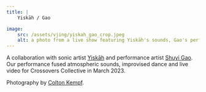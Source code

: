 ```yaml
---
title: | 
    Yiskāh / Gao

image:
    src: /assets/vjing/yiskah_gao_crop.jpeg
    alt: a photo from a live show featuring Yiskāh's sounds, Gao's performance art and Monty's live visuals
---
```

A collaboration with sonic artist [Yiskāh][website] and performance artist [Shuyi Gao][website2]. Our performance fused atmospheric sounds, improvised dance and live video for Crossovers Collective in March 2023.

Photography by [Colton Kempf][website3].

[website]: https://www.jessicabeechey.co.uk/yisk%C4%81h
[website2]: https://www.instagram.com/tender_228/
[website3]: https://www.coltonkempf.com/
